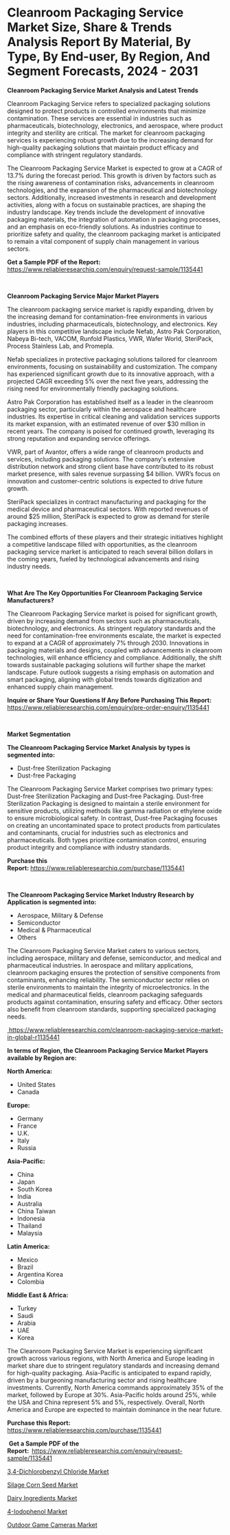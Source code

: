 <p><h1>Cleanroom Packaging Service Market Size, Share & Trends Analysis Report By Material, By Type, By End-user, By Region, And Segment Forecasts, 2024 - 2031</h1></p><p><strong>Cleanroom Packaging Service Market Analysis and Latest Trends</strong></p>
<p><p>Cleanroom Packaging Service refers to specialized packaging solutions designed to protect products in controlled environments that minimize contamination. These services are essential in industries such as pharmaceuticals, biotechnology, electronics, and aerospace, where product integrity and sterility are critical. The market for cleanroom packaging services is experiencing robust growth due to the increasing demand for high-quality packaging solutions that maintain product efficacy and compliance with stringent regulatory standards.</p><p>The Cleanroom Packaging Service Market is expected to grow at a CAGR of 13.7% during the forecast period. This growth is driven by factors such as the rising awareness of contamination risks, advancements in cleanroom technologies, and the expansion of the pharmaceutical and biotechnology sectors. Additionally, increased investments in research and development activities, along with a focus on sustainable practices, are shaping the industry landscape. Key trends include the development of innovative packaging materials, the integration of automation in packaging processes, and an emphasis on eco-friendly solutions. As industries continue to prioritize safety and quality, the cleanroom packaging market is anticipated to remain a vital component of supply chain management in various sectors.</p></p>
<p><strong>Get a Sample PDF of the Report:&nbsp;</strong> <a href="https://www.reliableresearchiq.com/enquiry/request-sample/1135441?utm_campaign=1121&utm_medium=2&utm_source=Github&utm_content=ia&utm_term=09102024&utm_id=cleanroom-packaging-service">https://www.reliableresearchiq.com/enquiry/request-sample/1135441</a></p>
<p>&nbsp;</p>
<p><strong>Cleanroom Packaging Service Major Market Players</strong></p>
<p><p>The cleanroom packaging service market is rapidly expanding, driven by the increasing demand for contamination-free environments in various industries, including pharmaceuticals, biotechnology, and electronics. Key players in this competitive landscape include Nefab, Astro Pak Corporation, Nabeya Bi-tech, VACOM, Runfold Plastics, VWR, Wafer World, SteriPack, Process Stainless Lab, and Promepla.</p><p>Nefab specializes in protective packaging solutions tailored for cleanroom environments, focusing on sustainability and customization. The company has experienced significant growth due to its innovative approach, with a projected CAGR exceeding 5% over the next five years, addressing the rising need for environmentally friendly packaging solutions.</p><p>Astro Pak Corporation has established itself as a leader in the cleanroom packaging sector, particularly within the aerospace and healthcare industries. Its expertise in critical cleaning and validation services supports its market expansion, with an estimated revenue of over $30 million in recent years. The company is poised for continued growth, leveraging its strong reputation and expanding service offerings.</p><p>VWR, part of Avantor, offers a wide range of cleanroom products and services, including packaging solutions. The company's extensive distribution network and strong client base have contributed to its robust market presence, with sales revenue surpassing $4 billion. VWR’s focus on innovation and customer-centric solutions is expected to drive future growth.</p><p>SteriPack specializes in contract manufacturing and packaging for the medical device and pharmaceutical sectors. With reported revenues of around $25 million, SteriPack is expected to grow as demand for sterile packaging increases.</p><p>The combined efforts of these players and their strategic initiatives highlight a competitive landscape filled with opportunities, as the cleanroom packaging service market is anticipated to reach several billion dollars in the coming years, fueled by technological advancements and rising industry needs.</p></p>
<p>&nbsp;</p>
<p><strong>What Are The Key Opportunities For Cleanroom Packaging Service Manufacturers?</strong></p>
<p><p>The Cleanroom Packaging Service market is poised for significant growth, driven by increasing demand from sectors such as pharmaceuticals, biotechnology, and electronics. As stringent regulatory standards and the need for contamination-free environments escalate, the market is expected to expand at a CAGR of approximately 7% through 2030. Innovations in packaging materials and designs, coupled with advancements in cleanroom technologies, will enhance efficiency and compliance. Additionally, the shift towards sustainable packaging solutions will further shape the market landscape. Future outlook suggests a rising emphasis on automation and smart packaging, aligning with global trends towards digitization and enhanced supply chain management.</p></p>
<p><strong>Inquire or Share Your Questions If Any Before Purchasing This Report:</strong> <a href="https://www.reliableresearchiq.com/enquiry/pre-order-enquiry/1135441?utm_campaign=1121&utm_medium=2&utm_source=Github&utm_content=ia&utm_term=09102024&utm_id=cleanroom-packaging-service">https://www.reliableresearchiq.com/enquiry/pre-order-enquiry/1135441</a></p>
<p>&nbsp;</p>
<p><strong>Market Segmentation</strong></p>
<p><strong>The Cleanroom Packaging Service Market Analysis by types is segmented into:</strong></p>
<p><ul><li>Dust-free Sterilization Packaging</li><li>Dust-free Packaging</li></ul></p>
<p><p>The Cleanroom Packaging Service Market comprises two primary types: Dust-free Sterilization Packaging and Dust-free Packaging. Dust-free Sterilization Packaging is designed to maintain a sterile environment for sensitive products, utilizing methods like gamma radiation or ethylene oxide to ensure microbiological safety. In contrast, Dust-free Packaging focuses on creating an uncontaminated space to protect products from particulates and contaminants, crucial for industries such as electronics and pharmaceuticals. Both types prioritize contamination control, ensuring product integrity and compliance with industry standards.</p></p>
<p><strong>Purchase this Report:&nbsp;</strong><a href="https://www.reliableresearchiq.com/purchase/1135441?utm_campaign=1121&utm_medium=2&utm_source=Github&utm_content=ia&utm_term=09102024&utm_id=cleanroom-packaging-service">https://www.reliableresearchiq.com/purchase/1135441</a></p>
<p>&nbsp;</p>
<p><strong>The Cleanroom Packaging Service Market Industry Research by Application is segmented into:</strong></p>
<p><ul><li>Aerospace, Military & Defense</li><li>Semiconductor</li><li>Medical & Pharmaceutical</li><li>Others</li></ul></p>
<p><p>The Cleanroom Packaging Service Market caters to various sectors, including aerospace, military and defense, semiconductor, and medical and pharmaceutical industries. In aerospace and military applications, cleanroom packaging ensures the protection of sensitive components from contaminants, enhancing reliability. The semiconductor sector relies on sterile environments to maintain the integrity of microelectronics. In the medical and pharmaceutical fields, cleanroom packaging safeguards products against contamination, ensuring safety and efficacy. Other sectors also benefit from cleanroom standards, supporting specialized packaging needs.</p></p>
<p><a href="https://www.reliableresearchiq.com/cleanroom-packaging-service-market-in-global-r1135441?utm_campaign=1121&utm_medium=2&utm_source=Github&utm_content=ia&utm_term=09102024&utm_id=cleanroom-packaging-service">&nbsp;https://www.reliableresearchiq.com/cleanroom-packaging-service-market-in-global-r1135441</a></p>
<p><strong>In terms of Region, the Cleanroom Packaging Service Market Players available by Region are:</strong></p>
<p>
    <p> <strong> North America: </strong>
        <ul>
            <li>United States</li>
            <li>Canada</li>
        </ul>
        </p> 
    <p> <strong> Europe: </strong>
        <ul>
            <li>Germany</li>
            <li>France</li>
            <li>U.K.</li>
            <li>Italy</li>
            <li>Russia</li>
        </ul>
        </p> 
    <p> <strong> Asia-Pacific: </strong>
        <ul>
            <li>China</li>
            <li>Japan</li>
            <li>South Korea</li>
            <li>India</li>
            <li>Australia</li>
            <li>China Taiwan</li>
            <li>Indonesia</li>
            <li>Thailand</li>
            <li>Malaysia</li>
        </ul>
        </p> 
    <p> <strong> Latin America: </strong>
        <ul>
            <li>Mexico</li>
            <li>Brazil</li>
            <li>Argentina Korea</li>
            <li>Colombia</li>
        </ul>
        </p> 
    <p> <strong> Middle East & Africa: </strong>
        <ul>
            <li>Turkey</li>
            <li>Saudi</li>
            <li>Arabia</li>
            <li>UAE</li>
            <li>Korea</li>
        </ul>
    </p>
    </p>
<p><p>The Cleanroom Packaging Service Market is experiencing significant growth across various regions, with North America and Europe leading in market share due to stringent regulatory standards and increasing demand for high-quality packaging. Asia-Pacific is anticipated to expand rapidly, driven by a burgeoning manufacturing sector and rising healthcare investments. Currently, North America commands approximately 35% of the market, followed by Europe at 30%. Asia-Pacific holds around 25%, while the USA and China represent 5% and 5%, respectively. Overall, North America and Europe are expected to maintain dominance in the near future.</p></p>
<p><strong>Purchase this Report: </strong><a href="https://www.reliableresearchiq.com/purchase/1135441?utm_campaign=1121&utm_medium=2&utm_source=Github&utm_content=ia&utm_term=09102024&utm_id=cleanroom-packaging-service">https://www.reliableresearchiq.com/purchase/1135441</a></p>
<p>&nbsp;<strong>Get a Sample PDF of the Report:&nbsp;&nbsp;</strong><a href="https://www.reliableresearchiq.com/enquiry/request-sample/1135441?utm_campaign=1121&utm_medium=2&utm_source=Github&utm_content=ia&utm_term=09102024&utm_id=cleanroom-packaging-service">https://www.reliableresearchiq.com/enquiry/request-sample/1135441</a></p>
<p><strong></strong></p>
<p><p><a href="https://github.com/hollyv2vajass/Market-Research-Report-List-1/blob/main/34-dichlorobenzyl-chloride-market.md?utm_campaign=1121&utm_medium=2&utm_source=Github&utm_content=ia&utm_term=09102024&utm_id=cleanroom-packaging-service">3,4-Dichlorobenzyl Chloride Market</a></p><p><a href="https://issuu.com/reportprime-2/docs/silage-corn-seed-market-size-2030.p_5cde4f8aa5b284?utm_campaign=1121&utm_medium=2&utm_source=Github&utm_content=ia&utm_term=09102024&utm_id=cleanroom-packaging-service">Silage Corn Seed Market</a></p><p><a href="https://issuu.com/reportprime-2/docs/dairy-ingredients-market-size-2030._8b955d96098fc9?utm_campaign=1121&utm_medium=2&utm_source=Github&utm_content=ia&utm_term=09102024&utm_id=cleanroom-packaging-service">Dairy Ingredients Market</a></p><p><a href="https://github.com/williesudt8n/Market-Research-Report-List-1/blob/main/4-iodophenol-market.md?utm_campaign=1121&utm_medium=2&utm_source=Github&utm_content=ia&utm_term=09102024&utm_id=cleanroom-packaging-service">4-Iodophenol Market</a></p><p><a href="https://www.linkedin.com/pulse/market-insights-global-outdoor-game-cameras-forecast-innovation-c80ne?utm_campaign=1121&utm_medium=2&utm_source=Github&utm_content=ia&utm_term=09102024&utm_id=cleanroom-packaging-service">Outdoor Game Cameras Market</a></p></p>